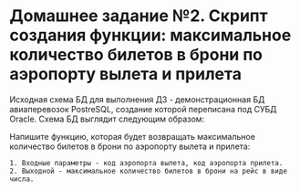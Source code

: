 # Домашнее задание №2. Скрипт создания функции: максимальное количество билетов в брони по аэропорту вылета и прилета
Исходная схема БД для выполнения ДЗ - демонстрационная БД авиаперевозок PostreSQL, создание которой переписана под СУБД Oracle. Схема БД выглядит следующим образом:

Напишите функцию, которая будет возвращать максимальное количество билетов в брони по аэропорту вылета и прилета:

    1. Входные параметры - код аэропорта вылета, код аэропорта прилета.
    2. Выходной - максимальное количество билетов в брони на рейс в виде числа.
